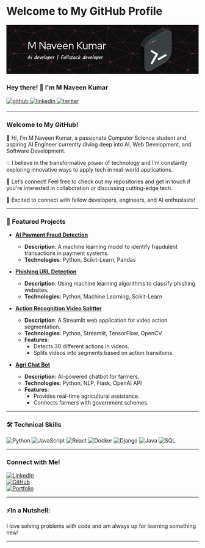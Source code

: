 # Welcome to My GitHub Profile

![Header](./github-header-image%20(2).png)

### Hey there! 👋 I'm M Naveen Kumar
<a href="https://github.com/NaveenKumar101610/" target="_blank">
<img src="https://img.shields.io/badge/github-%2324292e.svg?&style=for-the-badge&logo=github&logoColor=white" alt="github" style="margin-bottom: 5px;" /> </a>

<a href="https://www.linkedin.com/in/lava-kumar-p-l-699770225" target="_blank">
<img src="https://img.shields.io/badge/linkedin-%231E77B5.svg?&style=for-the-badge&logo=linkedin&logoColor=white" alt="linkedin" style="margin-bottom: 5px;" />
</a>

<a href="https://x.com/" target="_blank">
<img src="https://img.shields.io/badge/twitter-%23000000.svg?&style=for-the-badge&logo=twitter&logoColor=white" alt="twitter" style="margin-bottom: 5px;" />
</a>  

---

### Welcome to My GitHub!  
👋 Hi, I’m M Naveen Kumar, a passionate Computer Science student and aspiring AI Engineer currently diving deep into AI, Web Development, and Software Development.

💡 I believe in the transformative power of technology and I’m constantly exploring innovative ways to apply tech in real-world applications.

🚀 Let’s connect! Feel free to check out my repositories and get in touch if you're interested in collaboration or discussing cutting-edge tech.

🔗 Excited to connect with fellow developers, engineers, and AI enthusiasts!

---

### 🌟 Featured Projects
- [**AI Payment Fraud Detection**](https://github.com/NaveenKumar101610/Ai-payment-fraud-detection.git)  
  - **Description**: A machine learning model to identify fraudulent transactions in payment systems.  
  - **Technologies**: Python, Scikit-Learn, Pandas  

- [**Phishing URL Detection**](https://github.com/Lava-Kumar-PL/Phishing_url_detection.git)  
  - **Description**: Using machine learning algorithms to classify phishing websites.  
  - **Technologies**: Python, Machine Learning, Scikit-Learn  

- [**Action Recognition Video Splitter**](https://github.com/NaveenKumar101610/Action-Recognition-Video-Splitter.git)  
  - **Description**: A Streamlit web application for video action segmentation.  
  - **Technologies**: Python, Streamlit, TensorFlow, OpenCV  
  - **Features**:
    - Detects 30 different actions in videos.  
    - Splits videos into segments based on action transitions.  

- [**Agri Chat Bot**](https://github.com/NaveenKumar101610/Agri-Chat-Bot.git)  
  - **Description**: AI-powered chatbot for farmers.  
  - **Technologies**: Python, NLP, Flask, OpenAI API  
  - **Features**:
    - Provides real-time agricultural assistance.  
    - Connects farmers with government schemes.  

---

### 🛠️ Technical Skills
![Python](https://img.shields.io/badge/-Python-3776AB?style=flat-square&logo=python&logoColor=white) ![JavaScript](https://img.shields.io/badge/-JavaScript-F7DF1E?style=flat-square&logo=javascript&logoColor=black) ![React](https://img.shields.io/badge/-React-61DAFB?style=flat-square&logo=react&logoColor=black)  ![Docker](https://img.shields.io/badge/-Docker-2496ED?style=flat-square&logo=docker&logoColor=white)  ![Django](https://img.shields.io/badge/-Django-092E20?style=flat-square&logo=django&logoColor=white)  ![Java](https://img.shields.io/badge/-Java-007396?style=flat-square&logo=java&logoColor=white)  ![SQL](https://img.shields.io/badge/-SQL-003B57?style=flat-square&logo=postgresql&logoColor=white)

---

### Connect with Me!
[![LinkedIn](https://img.shields.io/badge/-M%20Naveen%20Kumar-blue?style=flat-square&logo=linkedin&logoColor=white&link=https://www.linkedin.com/in/your-linkedin/)](https://www.linkedin.com/in/your-linkedin/)  
[![GitHub](https://img.shields.io/badge/-M%20Naveen%20Kumar-gray?style=flat-square&logo=github&logoColor=white&link=https://github.com/NaveenKumar101610)](https://github.com/NaveenKumar101610)  
[![Portfolio](https://img.shields.io/badge/-My%20Portfolio-ff69b4?style=flat-square)]()

---

### ⚡In a Nutshell:
I love solving problems with code and am always up for learning something new!

---
